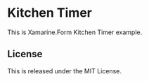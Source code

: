 # Kitchen Timer

This is Xamarine.Form Kitchen Timer example.


## License

This is released under the MIT License.

